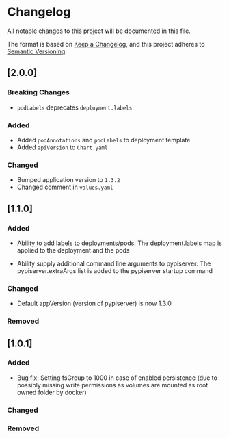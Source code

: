 # Changelog

All notable changes to this project will be documented in this file.

The format is based on [Keep a Changelog](https://keepachangelog.com/en/1.0.0/),
and this project adheres to [Semantic Versioning](https://semver.org/spec/v2.0.0.html).

## [2.0.0]

### Breaking Changes

- `podLabels` deprecates `deployment.labels`

### Added

- Added `podAnnotations` and `podLabels` to deployment template
- Added `apiVersion` to `Chart.yaml`

### Changed

- Bumped application version to `1.3.2`
- Changed comment in `values.yaml`

## [1.1.0]

### Added

- Ability to add labels to deployments/pods:
  The deployment.labels map is applied to the deployment and the pods

- Ability supply additional command line arguments to pypiserver:
  The pypiserver.extraArgs list is added to the pypiserver startup command

### Changed

- Default appVersion (version of pypiserver) is now 1.3.0

### Removed

## [1.0.1]

### Added

- Bug fix: Setting fsGroup to 1000 in case of enabled persistence
  (due to possibly missing write permissions as volumes are mounted as root owned folder by docker)

### Changed

### Removed
